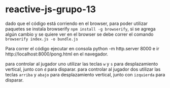 # reactive-js-grupo-13

dado que el código está corriendo en el browser, para poder utilizar paquetes se instala browserify `npm install -g browserify`, si se agrega algún cambio y se quiere ver en el browser se debe correr el comando `browserify index.js -o bundle.js`

Para correr el código ejecutar en consola python -m http.server 8000 e ir http://localhost:8000/pong.html en el navegador.

para controlar al jugador uno utilizar las teclas `w` y `s` para desplazamiento vertical, junto con `d` para disparar.
para controlar al jugador dos utilizar las teclas `arriba` y `abajo` para desplazamiento vertical, junto con `izquierda` para disparar.
